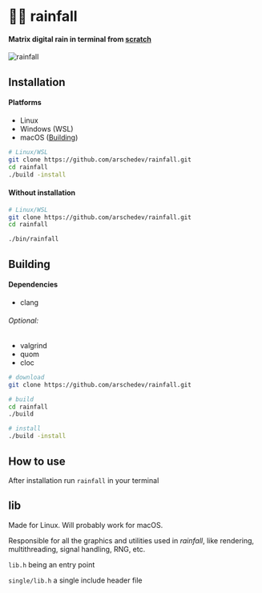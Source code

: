 # 👨‍💻 rainfall
#### Matrix digital rain in terminal from [scratch](#lib)
![rainfall](./rainfall.gif)

## Installation
#### Platforms
- Linux
- Windows (WSL)
- macOS ([Building](#building))

```sh
# Linux/WSL
git clone https://github.com/arschedev/rainfall.git
cd rainfall
./build -install
```

#### Without installation
```sh
# Linux/WSL
git clone https://github.com/arschedev/rainfall.git
cd rainfall

./bin/rainfall
```

## Building
#### Dependencies
- clang

###### Optional:
- valgrind
- quom
- cloc
```sh
# download
git clone https://github.com/arschedev/rainfall.git

# build
cd rainfall
./build

# install
./build -install
```

## How to use
After installation run `rainfall` in your terminal

## lib
Made for Linux. Will probably work for macOS.

Responsible for all the graphics and utilities used in *rainfall*, like rendering, multithreading, signal handling, RNG, etc.

`lib.h` being an entry point

`single/lib.h` a single include header file
